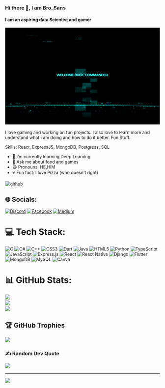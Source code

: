 ### Hi there 👋, I am Bro_Sans
#### I am an aspiring data Scientist and gamer
![I am an aspiring data Scientist and gamer](https://github.com/gitgud5/gitgud5/blob/master/428855.jpg)

I love gaming and working on fun projects. I also love to learn more and understand what I am doing and how to do it better. Fun Stuff.

Skills: React, ExpressJS, MongoDB, Postgress, SQL

- 🌱 I’m currently learning Deep Learning 
- 💬 Ask me about food and games 
- 😄 Pronouns: HE,HIM 
- ⚡ Fun fact: I love Pizza (who doesn't right) 


[<img src='https://cdn.jsdelivr.net/npm/simple-icons@3.0.1/icons/github.svg' alt='github' height='40'>](https://github.com/gitgud5)  

<!-- [![trophy](https://github-profile-trophy.vercel.app/?username=gitgud5)](https://github.com/ryo-ma/github-profile-trophy)

![GitHub streak stats](https://github-readme-streak-stats.herokuapp.com/?user=gitgud5)  

![Profile views](https://gpvc.arturio.dev/gitgud5) -->

## 🌐 Socials:
[![Discord](https://img.shields.io/badge/Discord-%237289DA.svg?logo=discord&logoColor=white)](htttps://discord.gg/匚卄卂ᗪ丂ㄖ几#7935)
[![Facebook](https://img.shields.io/badge/Facebook-%231877F2.svg?logo=Facebook&logoColor=white)](https://facebook.com/brosans007)
[![Medium](https://img.shields.io/badge/Medium-12100E?logo=medium&logoColor=white)](https://medium.com/@brosans) 

# 💻 Tech Stack:
![C](https://img.shields.io/badge/c-%2300599C.svg?style=flat-square&logo=c&logoColor=white) ![C#](https://img.shields.io/badge/c%23-%23239120.svg?style=flat-square&logo=c-sharp&logoColor=white) ![C++](https://img.shields.io/badge/c++-%2300599C.svg?style=flat-square&logo=c%2B%2B&logoColor=white) ![CSS3](https://img.shields.io/badge/css3-%231572B6.svg?style=flat-square&logo=css3&logoColor=white) ![Dart](https://img.shields.io/badge/dart-%230175C2.svg?style=flat-square&logo=dart&logoColor=white) ![Java](https://img.shields.io/badge/java-%23ED8B00.svg?style=flat-square&logo=java&logoColor=white) ![HTML5](https://img.shields.io/badge/html5-%23E34F26.svg?style=flat-square&logo=html5&logoColor=white) ![Python](https://img.shields.io/badge/python-3670A0?style=flat-square&logo=python&logoColor=ffdd54) ![TypeScript](https://img.shields.io/badge/typescript-%23007ACC.svg?style=flat-square&logo=typescript&logoColor=white) ![JavaScript](https://img.shields.io/badge/javascript-%23323330.svg?style=flat-square&logo=javascript&logoColor=%23F7DF1E) ![Express.js](https://img.shields.io/badge/express.js-%23404d59.svg?style=flat-square&logo=express&logoColor=%2361DAFB) ![React](https://img.shields.io/badge/react-%2320232a.svg?style=flat-square&logo=react&logoColor=%2361DAFB) ![React Native](https://img.shields.io/badge/react_native-%2320232a.svg?style=flat-square&logo=react&logoColor=%2361DAFB) ![Django](https://img.shields.io/badge/django-%23092E20.svg?style=flat-square&logo=django&logoColor=white) ![Flutter](https://img.shields.io/badge/Flutter-%2302569B.svg?style=flat-square&logo=Flutter&logoColor=white) ![MongoDB](https://img.shields.io/badge/MongoDB-%234ea94b.svg?style=flat-square&logo=mongodb&logoColor=white) ![MySQL](https://img.shields.io/badge/mysql-%2300f.svg?style=flat-square&logo=mysql&logoColor=white) ![Canva](https://img.shields.io/badge/Canva-%2300C4CC.svg?style=flat-square&logo=Canva&logoColor=white)
# 📊 GitHub Stats:
![](https://github-readme-stats.vercel.app/api?username=gitgud5&theme=tokyonight&hide_border=false&include_all_commits=true&count_private=true)<br/>
![](https://github-readme-streak-stats.herokuapp.com/?user=gitgud5&theme=tokyonight&hide_border=false)<br/>
![](https://github-readme-stats.vercel.app/api/top-langs/?username=gitgud5&theme=tokyonight&hide_border=false&include_all_commits=true&count_private=true&layout=compact)

## 🏆 GitHub Trophies
![](https://github-profile-trophy.vercel.app/?username=gitgud5&theme=radical&no-frame=false&no-bg=true&margin-w=4)

### ✍️ Random Dev Quote
![](https://quotes-github-readme.vercel.app/api?type=horizontal&theme=tokyonight)

<!--
### 😂 My Stats for [tryhackme website](tryhackme.com)
[<img src="https://tryhackme-badges.s3.amazonaws.com/hitguy009.png" alt="My Try hackme badge" />](https://tryhackme.com/p/hitguy009)
-->

---
[![](https://visitcount.itsvg.in/api?id=gitgud5&icon=0&color=0)](https://visitcount.itsvg.in)



<!--
**gitgud5/gitgud5** is a ✨ _special_ ✨ repository because its `README.md` (this file) appears on your GitHub profile.

Here are some ideas to get you started:

- 🔭 I’m currently working on ...
- 🌱 I’m currently learning ...
- 👯 I’m looking to collaborate on ...
- 🤔 I’m looking for help with ...
- 💬 Ask me about ...
- 📫 How to reach me: ...
- 😄 Pronouns: ...
- ⚡ Fun fact: ...
-->
